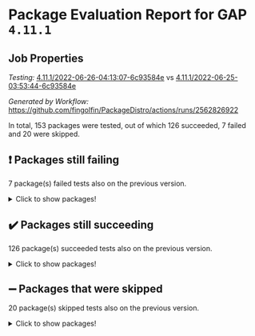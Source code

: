 # Package Evaluation Report for GAP `4.11.1`

## Job Properties

*Testing:* [4.11.1/2022-06-26-04:13:07-6c93584e](https://github.com/fingolfin/PackageDistro/blob/data/reports/4.11.1/2022-06-26-04:13:07-6c93584e) vs [4.11.1/2022-06-25-03:53:44-6c93584e](https://github.com/fingolfin/PackageDistro/blob/data/reports/4.11.1/2022-06-25-03:53:44-6c93584e)

*Generated by Workflow:* https://github.com/fingolfin/PackageDistro/actions/runs/2562826922

In total, 153 packages were tested, out of which 126 succeeded, 7 failed and 20 were skipped.

## :exclamation: Packages still failing

7 package(s) failed tests also on the previous version.
<details><summary>Click to show packages!</summary>

- fining 1.4.1 [(failure)](https://github.com/fingolfin/PackageDistro/runs/7058174882?check_suite_focus=true)
- francy 1.2.4 [(failure)](https://github.com/fingolfin/PackageDistro/runs/7058175136?check_suite_focus=true)
- hap 1.41 [(failure)](https://github.com/fingolfin/PackageDistro/runs/7058175464?check_suite_focus=true)
- normalizinterface 1.3.2 [(failure)](https://github.com/fingolfin/PackageDistro/runs/7058176487?check_suite_focus=true)
- packagemanager 1.2 [(failure)](https://github.com/fingolfin/PackageDistro/runs/7058176716?check_suite_focus=true)
- recog 1.3.2 [(failure)](https://github.com/fingolfin/PackageDistro/runs/7058177080?check_suite_focus=true)
- semigroups 4.0.0 [(failure)](https://github.com/fingolfin/PackageDistro/runs/7058177191?check_suite_focus=true)
</details>

## :heavy_check_mark: Packages still succeeding

126 package(s) succeeded tests also on the previous version.
<details><summary>Click to show packages!</summary>

- ace 5.4 [(success)](https://github.com/fingolfin/PackageDistro/runs/7058173715?check_suite_focus=true)
- aclib 1.3.2 [(success)](https://github.com/fingolfin/PackageDistro/runs/7058173747?check_suite_focus=true)
- agt 0.2 [(success)](https://github.com/fingolfin/PackageDistro/runs/7058173792?check_suite_focus=true)
- alnuth 3.2.1 [(success)](https://github.com/fingolfin/PackageDistro/runs/7058173812?check_suite_focus=true)
- anupq 3.2.6 [(success)](https://github.com/fingolfin/PackageDistro/runs/7058173832?check_suite_focus=true)
- atlasrep 2.1.2 [(success)](https://github.com/fingolfin/PackageDistro/runs/7058173858?check_suite_focus=true)
- autodoc 2022.03.10 [(success)](https://github.com/fingolfin/PackageDistro/runs/7058173879?check_suite_focus=true)
- automata 1.15 [(success)](https://github.com/fingolfin/PackageDistro/runs/7058173903?check_suite_focus=true)
- automgrp 1.3.2 [(success)](https://github.com/fingolfin/PackageDistro/runs/7058173930?check_suite_focus=true)
- autpgrp 1.10.2 [(success)](https://github.com/fingolfin/PackageDistro/runs/7058173968?check_suite_focus=true)
- cap 2022.06-04 [(success)](https://github.com/fingolfin/PackageDistro/runs/7058173999?check_suite_focus=true)
- caratinterface 2.3.3 [(success)](https://github.com/fingolfin/PackageDistro/runs/7058174041?check_suite_focus=true)
- cddinterface 2020.06.24 [(success)](https://github.com/fingolfin/PackageDistro/runs/7058174084?check_suite_focus=true)
- circle 1.6.5 [(success)](https://github.com/fingolfin/PackageDistro/runs/7058174131?check_suite_focus=true)
- classicpres 1.22 [(success)](https://github.com/fingolfin/PackageDistro/runs/7058174172?check_suite_focus=true)
- cohomolo 1.6.10 [(success)](https://github.com/fingolfin/PackageDistro/runs/7058174195?check_suite_focus=true)
- congruence 1.2.4 [(success)](https://github.com/fingolfin/PackageDistro/runs/7058174231?check_suite_focus=true)
- corelg 1.56 [(success)](https://github.com/fingolfin/PackageDistro/runs/7058174263?check_suite_focus=true)
- crime 1.6 [(success)](https://github.com/fingolfin/PackageDistro/runs/7058174289?check_suite_focus=true)
- crisp 1.4.5 [(success)](https://github.com/fingolfin/PackageDistro/runs/7058174313?check_suite_focus=true)
- crypting 0.10 [(success)](https://github.com/fingolfin/PackageDistro/runs/7058174334?check_suite_focus=true)
- cryst 4.1.24 [(success)](https://github.com/fingolfin/PackageDistro/runs/7058174357?check_suite_focus=true)
- crystcat 1.1.9 [(success)](https://github.com/fingolfin/PackageDistro/runs/7058174380?check_suite_focus=true)
- ctbllib 1.3.4 [(success)](https://github.com/fingolfin/PackageDistro/runs/7058174412?check_suite_focus=true)
- cubefree 1.19 [(success)](https://github.com/fingolfin/PackageDistro/runs/7058174455?check_suite_focus=true)
- curlinterface 2.2.2 [(success)](https://github.com/fingolfin/PackageDistro/runs/7058174478?check_suite_focus=true)
- cvec 2.7.5 [(success)](https://github.com/fingolfin/PackageDistro/runs/7058174498?check_suite_focus=true)
- datastructures 0.2.7 [(success)](https://github.com/fingolfin/PackageDistro/runs/7058174534?check_suite_focus=true)
- deepthought 1.0.5 [(success)](https://github.com/fingolfin/PackageDistro/runs/7058174557?check_suite_focus=true)
- design 1.7 [(success)](https://github.com/fingolfin/PackageDistro/runs/7058174585?check_suite_focus=true)
- difsets 2.3.1 [(success)](https://github.com/fingolfin/PackageDistro/runs/7058174598?check_suite_focus=true)
- digraphs 1.5.3 [(success)](https://github.com/fingolfin/PackageDistro/runs/7058174623?check_suite_focus=true)
- edim 1.3.5 [(success)](https://github.com/fingolfin/PackageDistro/runs/7058174651?check_suite_focus=true)
- example 4.3.1 [(success)](https://github.com/fingolfin/PackageDistro/runs/7058174711?check_suite_focus=true)
- factint 1.6.3 [(success)](https://github.com/fingolfin/PackageDistro/runs/7058174759?check_suite_focus=true)
- ferret 1.0.7 [(success)](https://github.com/fingolfin/PackageDistro/runs/7058174797?check_suite_focus=true)
- fga 1.4.0 [(success)](https://github.com/fingolfin/PackageDistro/runs/7058174846?check_suite_focus=true)
- float 1.0.3 [(success)](https://github.com/fingolfin/PackageDistro/runs/7058174924?check_suite_focus=true)
- format 1.4.3 [(success)](https://github.com/fingolfin/PackageDistro/runs/7058174951?check_suite_focus=true)
- forms 1.2.7 [(success)](https://github.com/fingolfin/PackageDistro/runs/7058174989?check_suite_focus=true)
- fplsa 1.2.5 [(success)](https://github.com/fingolfin/PackageDistro/runs/7058175033?check_suite_focus=true)
- fr 2.4.8 [(success)](https://github.com/fingolfin/PackageDistro/runs/7058175083?check_suite_focus=true)
- fwtree 1.3 [(success)](https://github.com/fingolfin/PackageDistro/runs/7058175178?check_suite_focus=true)
- gbnp 1.0.5 [(success)](https://github.com/fingolfin/PackageDistro/runs/7058175214?check_suite_focus=true)
- generalizedmorphismsforcap 2022.05-01 [(success)](https://github.com/fingolfin/PackageDistro/runs/7058175245?check_suite_focus=true)
- genss 1.6.6 [(success)](https://github.com/fingolfin/PackageDistro/runs/7058175262?check_suite_focus=true)
- gradedringforhomalg 2022.03-01 [(success)](https://github.com/fingolfin/PackageDistro/runs/7058175289?check_suite_focus=true)
- grape 4.8.5 [(success)](https://github.com/fingolfin/PackageDistro/runs/7058175305?check_suite_focus=true)
- groupoids 1.69 [(success)](https://github.com/fingolfin/PackageDistro/runs/7058175329?check_suite_focus=true)
- grpconst 2.6.2 [(success)](https://github.com/fingolfin/PackageDistro/runs/7058175347?check_suite_focus=true)
- guarana 0.96.3 [(success)](https://github.com/fingolfin/PackageDistro/runs/7058175381?check_suite_focus=true)
- guava 3.16 [(success)](https://github.com/fingolfin/PackageDistro/runs/7058175427?check_suite_focus=true)
- hapcryst 0.1.14 [(success)](https://github.com/fingolfin/PackageDistro/runs/7058175504?check_suite_focus=true)
- hecke 1.5.3 [(success)](https://github.com/fingolfin/PackageDistro/runs/7058175537?check_suite_focus=true)
- help 3.5 [(success)](https://github.com/fingolfin/PackageDistro/runs/7058175573?check_suite_focus=true)
- idrel 2.44 [(success)](https://github.com/fingolfin/PackageDistro/runs/7058175627?check_suite_focus=true)
- images 1.3.1 [(success)](https://github.com/fingolfin/PackageDistro/runs/7058175652?check_suite_focus=true)
- intpic 0.3.0 [(success)](https://github.com/fingolfin/PackageDistro/runs/7058175680?check_suite_focus=true)
- io 4.7.2 [(success)](https://github.com/fingolfin/PackageDistro/runs/7058175699?check_suite_focus=true)
- irredsol 1.4.3 [(success)](https://github.com/fingolfin/PackageDistro/runs/7058175715?check_suite_focus=true)
- json 2.1.0 [(success)](https://github.com/fingolfin/PackageDistro/runs/7058175735?check_suite_focus=true)
- jupyterkernel 1.4.1 [(success)](https://github.com/fingolfin/PackageDistro/runs/7058175751?check_suite_focus=true)
- jupyterviz 1.5.1 [(success)](https://github.com/fingolfin/PackageDistro/runs/7058175773?check_suite_focus=true)
- kan 1.34 [(success)](https://github.com/fingolfin/PackageDistro/runs/7058175797?check_suite_focus=true)
- kbmag 1.5.9 [(success)](https://github.com/fingolfin/PackageDistro/runs/7058175818?check_suite_focus=true)
- laguna 3.9.5 [(success)](https://github.com/fingolfin/PackageDistro/runs/7058175844?check_suite_focus=true)
- liealgdb 2.2.1 [(success)](https://github.com/fingolfin/PackageDistro/runs/7058175859?check_suite_focus=true)
- liepring 2.6 [(success)](https://github.com/fingolfin/PackageDistro/runs/7058175874?check_suite_focus=true)
- liering 2.4.2 [(success)](https://github.com/fingolfin/PackageDistro/runs/7058175899?check_suite_focus=true)
- linearalgebraforcap 2022.06-02 [(success)](https://github.com/fingolfin/PackageDistro/runs/7058175935?check_suite_focus=true)
- loops 3.4.1 [(success)](https://github.com/fingolfin/PackageDistro/runs/7058175990?check_suite_focus=true)
- lpres 1.0.3 [(success)](https://github.com/fingolfin/PackageDistro/runs/7058176044?check_suite_focus=true)
- majoranaalgebras 1.4 [(success)](https://github.com/fingolfin/PackageDistro/runs/7058176107?check_suite_focus=true)
- mapclass 1.4.5 [(success)](https://github.com/fingolfin/PackageDistro/runs/7058176178?check_suite_focus=true)
- matgrp 0.64 [(success)](https://github.com/fingolfin/PackageDistro/runs/7058176235?check_suite_focus=true)
- modisom 2.5.2 [(success)](https://github.com/fingolfin/PackageDistro/runs/7058176284?check_suite_focus=true)
- modulepresentationsforcap 2022.05-03 [(success)](https://github.com/fingolfin/PackageDistro/runs/7058176328?check_suite_focus=true)
- monoidalcategories 2022.06-06 [(success)](https://github.com/fingolfin/PackageDistro/runs/7058176353?check_suite_focus=true)
- nconvex 2020.11-04 [(success)](https://github.com/fingolfin/PackageDistro/runs/7058176392?check_suite_focus=true)
- nilmat 1.4.1 [(success)](https://github.com/fingolfin/PackageDistro/runs/7058176417?check_suite_focus=true)
- nock 1.5 [(success)](https://github.com/fingolfin/PackageDistro/runs/7058176450?check_suite_focus=true)
- nq 2.5.8 [(success)](https://github.com/fingolfin/PackageDistro/runs/7058176526?check_suite_focus=true)
- numericalsgps 1.3.0 [(success)](https://github.com/fingolfin/PackageDistro/runs/7058176584?check_suite_focus=true)
- openmath 11.5.1 [(success)](https://github.com/fingolfin/PackageDistro/runs/7058176626?check_suite_focus=true)
- orb 4.8.4 [(success)](https://github.com/fingolfin/PackageDistro/runs/7058176675?check_suite_focus=true)
- patternclass 2.4.2 [(success)](https://github.com/fingolfin/PackageDistro/runs/7058176750?check_suite_focus=true)
- permut 2.0.4 [(success)](https://github.com/fingolfin/PackageDistro/runs/7058176772?check_suite_focus=true)
- polenta 1.3.10 [(success)](https://github.com/fingolfin/PackageDistro/runs/7058176807?check_suite_focus=true)
- polymaking 0.8.6 [(success)](https://github.com/fingolfin/PackageDistro/runs/7058176829?check_suite_focus=true)
- primgrp 3.4.2 [(success)](https://github.com/fingolfin/PackageDistro/runs/7058176853?check_suite_focus=true)
- profiling 2.5.0 [(success)](https://github.com/fingolfin/PackageDistro/runs/7058176883?check_suite_focus=true)
- qpa 1.33 [(success)](https://github.com/fingolfin/PackageDistro/runs/7058176915?check_suite_focus=true)
- quagroup 1.8.3 [(success)](https://github.com/fingolfin/PackageDistro/runs/7058176952?check_suite_focus=true)
- radiroot 2.9 [(success)](https://github.com/fingolfin/PackageDistro/runs/7058176982?check_suite_focus=true)
- rcwa 4.6.4 [(success)](https://github.com/fingolfin/PackageDistro/runs/7058177010?check_suite_focus=true)
- rds 1.8 [(success)](https://github.com/fingolfin/PackageDistro/runs/7058177047?check_suite_focus=true)
- repndecomp 1.2.1 [(success)](https://github.com/fingolfin/PackageDistro/runs/7058177104?check_suite_focus=true)
- repsn 3.1.0 [(success)](https://github.com/fingolfin/PackageDistro/runs/7058177125?check_suite_focus=true)
- resclasses 4.7.2 [(success)](https://github.com/fingolfin/PackageDistro/runs/7058177145?check_suite_focus=true)
- scscp 2.3.1 [(success)](https://github.com/fingolfin/PackageDistro/runs/7058177166?check_suite_focus=true)
- sglppow 2.2 [(success)](https://github.com/fingolfin/PackageDistro/runs/7058177224?check_suite_focus=true)
- sgpviz 0.999.5 [(success)](https://github.com/fingolfin/PackageDistro/runs/7058177257?check_suite_focus=true)
- simpcomp 2.1.14 [(success)](https://github.com/fingolfin/PackageDistro/runs/7058177294?check_suite_focus=true)
- singular 2020.12.18 [(success)](https://github.com/fingolfin/PackageDistro/runs/7058177332?check_suite_focus=true)
- sla 1.5.3 [(success)](https://github.com/fingolfin/PackageDistro/runs/7058177364?check_suite_focus=true)
- smallgrp 1.5 [(success)](https://github.com/fingolfin/PackageDistro/runs/7058177397?check_suite_focus=true)
- smallsemi 0.6.13 [(success)](https://github.com/fingolfin/PackageDistro/runs/7058177430?check_suite_focus=true)
- sonata 2.9.4 [(success)](https://github.com/fingolfin/PackageDistro/runs/7058177463?check_suite_focus=true)
- sophus 1.25 [(success)](https://github.com/fingolfin/PackageDistro/runs/7058177503?check_suite_focus=true)
- spinsym 1.5.2 [(success)](https://github.com/fingolfin/PackageDistro/runs/7058177539?check_suite_focus=true)
- symbcompcc 1.3.2 [(success)](https://github.com/fingolfin/PackageDistro/runs/7058177583?check_suite_focus=true)
- thelma 1.3 [(success)](https://github.com/fingolfin/PackageDistro/runs/7058177630?check_suite_focus=true)
- tomlib 1.2.9 [(success)](https://github.com/fingolfin/PackageDistro/runs/7058177677?check_suite_focus=true)
- toric 1.9.5 [(success)](https://github.com/fingolfin/PackageDistro/runs/7058177716?check_suite_focus=true)
- transgrp 3.6.2 [(success)](https://github.com/fingolfin/PackageDistro/runs/7058177750?check_suite_focus=true)
- ugaly 4.0.2 [(success)](https://github.com/fingolfin/PackageDistro/runs/7058177785?check_suite_focus=true)
- unipot 1.5 [(success)](https://github.com/fingolfin/PackageDistro/runs/7058177823?check_suite_focus=true)
- unitlib 4.1.0 [(success)](https://github.com/fingolfin/PackageDistro/runs/7058177847?check_suite_focus=true)
- utils 0.72 [(success)](https://github.com/fingolfin/PackageDistro/runs/7058177870?check_suite_focus=true)
- uuid 0.7 [(success)](https://github.com/fingolfin/PackageDistro/runs/7058177889?check_suite_focus=true)
- walrus 0.9991 [(success)](https://github.com/fingolfin/PackageDistro/runs/7058177925?check_suite_focus=true)
- wedderga 4.10.2 [(success)](https://github.com/fingolfin/PackageDistro/runs/7058177978?check_suite_focus=true)
- xmod 2.88 [(success)](https://github.com/fingolfin/PackageDistro/runs/7058178063?check_suite_focus=true)
- xmodalg 1.22 [(success)](https://github.com/fingolfin/PackageDistro/runs/7058178108?check_suite_focus=true)
- yangbaxter 0.10.0 [(success)](https://github.com/fingolfin/PackageDistro/runs/7058178150?check_suite_focus=true)
- zeromqinterface 0.13 [(success)](https://github.com/fingolfin/PackageDistro/runs/7058178189?check_suite_focus=true)
</details>

## :heavy_minus_sign: Packages that were skipped

20 package(s) skipped tests also on the previous version.
<details><summary>Click to show packages!</summary>

- 4ti2interface 2022.03-01 [(skipped)](https://github.com/fingolfin/PackageDistro/runs/7058127796?check_suite_focus=true)
- browse 1.8.14 [(skipped)](https://github.com/fingolfin/PackageDistro/runs/7058127796?check_suite_focus=true)
- examplesforhomalg 2022.03-01 [(skipped)](https://github.com/fingolfin/PackageDistro/runs/7058127796?check_suite_focus=true)
- gapdoc 1.6.5 [(skipped)](https://github.com/fingolfin/PackageDistro/runs/7058127796?check_suite_focus=true)
- gauss 2022.03-01 [(skipped)](https://github.com/fingolfin/PackageDistro/runs/7058127796?check_suite_focus=true)
- gaussforhomalg 2022.03-01 [(skipped)](https://github.com/fingolfin/PackageDistro/runs/7058127796?check_suite_focus=true)
- gradedmodules 2022.03-01 [(skipped)](https://github.com/fingolfin/PackageDistro/runs/7058127796?check_suite_focus=true)
- homalg 2022.03-01 [(skipped)](https://github.com/fingolfin/PackageDistro/runs/7058127796?check_suite_focus=true)
- homalgtocas 2022.03-01 [(skipped)](https://github.com/fingolfin/PackageDistro/runs/7058127796?check_suite_focus=true)
- io_forhomalg 2022.03-01 [(skipped)](https://github.com/fingolfin/PackageDistro/runs/7058127796?check_suite_focus=true)
- itc 1.5.1 [(skipped)](https://github.com/fingolfin/PackageDistro/runs/7058127796?check_suite_focus=true)
- localizeringforhomalg 2022.03-01 [(skipped)](https://github.com/fingolfin/PackageDistro/runs/7058127796?check_suite_focus=true)
- matricesforhomalg 2022.04-01 [(skipped)](https://github.com/fingolfin/PackageDistro/runs/7058127796?check_suite_focus=true)
- modules 2022.03-01 [(skipped)](https://github.com/fingolfin/PackageDistro/runs/7058127796?check_suite_focus=true)
- polycyclic 2.16 [(skipped)](https://github.com/fingolfin/PackageDistro/runs/7058127796?check_suite_focus=true)
- ringsforhomalg 2022.04-01 [(skipped)](https://github.com/fingolfin/PackageDistro/runs/7058127796?check_suite_focus=true)
- sco 2022.03-01 [(skipped)](https://github.com/fingolfin/PackageDistro/runs/7058127796?check_suite_focus=true)
- toolsforhomalg 2022.05-01 [(skipped)](https://github.com/fingolfin/PackageDistro/runs/7058127796?check_suite_focus=true)
- toricvarieties 2022.03.23 [(skipped)](https://github.com/fingolfin/PackageDistro/runs/7058127796?check_suite_focus=true)
- xgap 4.31 [(skipped)](https://github.com/fingolfin/PackageDistro/runs/7058127796?check_suite_focus=true)
</details>

